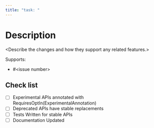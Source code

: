 ```yaml
---
title: "task: "
---
```

# Description
&lt;Describe the changes and how they support any related features.&gt;

Supports:
- #&lt;issue number&gt;

## Check list
- [ ] Experimental APIs annotated with RequiresOptIn&lpar;ExperimentalAnnotation&rpar;
- [ ] Deprecated APIs have stable replacements
- [ ] Tests Written for stable APIs
- [ ] Documentation Updated
